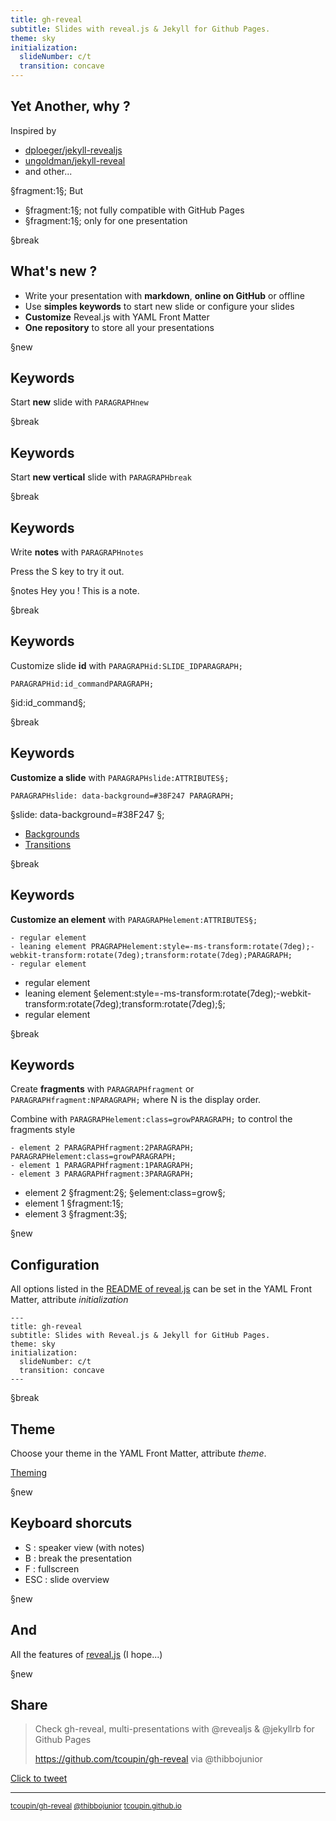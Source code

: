 ```yaml
---
title: gh-reveal
subtitle: Slides with reveal.js & Jekyll for Github Pages.
theme: sky
initialization:
  slideNumber: c/t
  transition: concave
---
```


<script src="https://use.fontawesome.com/bc0b7d3ca9.js"></script>


## Yet Another, why ?

Inspired by 
- [<i class="fa fa-2 fa-github" aria-hidden="true"></i> dploeger/jekyll-revealjs](https://github.com/dploeger/jekyll-revealjs)
- [<i class="fa fa-2 fa-github" aria-hidden="true"></i> ungoldman/jekyll-reveal](https://github.com/ungoldman/jekyll-reveal)
- and other...

§fragment:1§; But

- §fragment:1§; not fully compatible with GitHub Pages
- §fragment:1§; only for one presentation


§break

## What's new ?

- Write your presentation with **markdown**, **online on GitHub** or offline
- Use **simples keywords** to start new slide or configure your slides
- **Customize** Reveal.js with YAML Front Matter
- **One repository** to store all your presentations

§new



## Keywords

Start **new** slide with `PARAGRAPHnew`

§break

## Keywords

Start **new vertical** slide with `PARAGRAPHbreak`

§break

## Keywords

Write **notes** with `PARAGRAPHnotes`

Press the S key to try it out.

§notes
Hey you ! This is a note.

§break

## Keywords

Customize slide **id** with `PARAGRAPHid:SLIDE_IDPARAGRAPH;`

```
PARAGRAPHid:id_commandPARAGRAPH;
```
§id:id_command§;


§break

## Keywords

**Customize a slide** with `PARAGRAPHslide:ATTRIBUTES§;`

```
PARAGRAPHslide: data-background=#38F247 PARAGRAPH;
```
§slide: data-background=#38F247 §;

- [Backgrounds](https://github.com/hakimel/reveal.js#slide-backgrounds)
- [Transitions](https://github.com/hakimel/reveal.js#slide-transitions)

§break

## Keywords

**Customize an element** with `PARAGRAPHelement:ATTRIBUTES§;`

```
- regular element
- leaning element PRAGRAPHelement:style=-ms-transform:rotate(7deg);-webkit-transform:rotate(7deg);transform:rotate(7deg);PARAGRAPH;
- regular element
```

- regular element
- leaning element §element:style=-ms-transform:rotate(7deg);-webkit-transform:rotate(7deg);transform:rotate(7deg);§;
- regular element

§break

## Keywords

Create **fragments** with `PARAGRAPHfragment` or `PARAGRAPHfragment:NPARAGRAPH;` where N is the display order.

Combine with `PARAGRAPHelement:class=growPARAGRAPH;` to control the fragments style

```
- element 2 PARAGRAPHfragment:2PARAGRAPH; PARAGRAPHelement:class=growPARAGRAPH;
- element 1 PARAGRAPHfragment:1PARAGRAPH;
- element 3 PARAGRAPHfragment:3PARAGRAPH;
```

- element 2 §fragment:2§; §element:class=grow§;
- element 1 §fragment:1§;
- element 3 §fragment:3§;

§new


## Configuration

All options listed in the [README of reveal.js](https://github.com/hakimel/reveal.js#configuration) can be set in the YAML Front Matter, attribute *initialization*

```
---
title: gh-reveal
subtitle: Slides with Reveal.js & Jekyll for GitHub Pages.
theme: sky
initialization:
  slideNumber: c/t
  transition: concave
---
```

§break

## Theme

Choose your theme in the YAML Front Matter, attribute *theme*.

[Theming](https://github.com/hakimel/reveal.js#theming)

§new

## Keyboard shorcuts

- S : speaker view (with notes)
- B : break the presentation
- F : fullscreen
- ESC : slide overview

§new

## And

All the features of [reveal.js](https://github.com/hakimel/reveal.js) (I hope...)

§new

## Share


> Check gh-reveal, multi-presentations with @revealjs & @jekyllrb for Github Pages
>
> https://github.com/tcoupin/gh-reveal
> via @thibbojunior

[Click to tweet <i class="fa fa-twitter" aria-hidden="true"></i>](https://twitter.com/intent/tweet?text=Check%20gh-reveal%2C%20multi-presentations%20with%20%40revealjs%20%26%20%40jekyllrb%20for%20Github%20Pages&url=https%3A%2F%2Fgithub.com%2Ftcoupin%2Fgh-reveal&via=thibbojunior)

---

<small>[<i class="fa fa-github" aria-hidden="true"></i> tcoupin/gh-reveal](https://github.com/tcoupin/gh-reveal) [<i class="fa fa-twitter" aria-hidden="true"></i> @thibbojunior](https://twitter.com/thibbojunior) [<i class="fa fa-external-link" aria-hidden="true"></i> tcoupin.github.io](https://tcoupin.github.io)</small>


<script type="text/javascript">
(function(){
	var mlink=document.createElement('a');
	mlink.setAttribute("href","https://github.com/tcoupin/gh-reveal");
	mlink.setAttribute("style","    position: absolute; top: 0; right: 0; z-index: 1000;");
	mlink.innerHTML='<img style="position: absolute; top: 0; right: 0; border: 0;" src="https://camo.githubusercontent.com/a6677b08c955af8400f44c6298f40e7d19cc5b2d/68747470733a2f2f73332e616d617a6f6e6177732e636f6d2f6769746875622f726962626f6e732f666f726b6d655f72696768745f677261795f3664366436642e706e67" alt="Fork me on GitHub" data-canonical-src="https://s3.amazonaws.com/github/ribbons/forkme_right_gray_6d6d6d.png">';
	document.body.insertBefore(mlink, document.body.childNodes[0]);
})();
</script>
